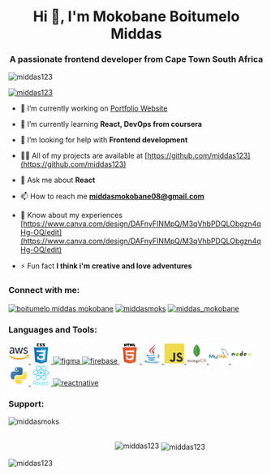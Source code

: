 <h1 align="center">Hi 👋, I'm Mokobane Boitumelo Middas</h1>
<h3 align="center">A passionate frontend developer from Cape Town South Africa</h3>

<p align="left"> <img src="https://komarev.com/ghpvc/?username=middas123&label=Profile%20views&color=0e75b6&style=flat" alt="middas123" /> </p>

<p align="left"> <a href="https://github.com/ryo-ma/github-profile-trophy"><img src="https://github-profile-trophy.vercel.app/?username=middas123" alt="middas123" /></a> </p>

- 🔭 I’m currently working on [Portfolio Website](https://vivid-now-332706.web.app/)

- 🌱 I’m currently learning **React, DevOps from coursera**

- 🤝 I’m looking for help with **Frontend development**

- 👨‍💻 All of my projects are available at [https://github.com/middas123](https://github.com/middas123)

- 💬 Ask me about **React**

- 📫 How to reach me **middasmokobane08@gmail.com**

- 📄 Know about my experiences [https://www.canva.com/design/DAFnyFINMpQ/M3qVhbPDQLObgzn4qHg-OQ/edit](https://www.canva.com/design/DAFnyFINMpQ/M3qVhbPDQLObgzn4qHg-OQ/edit)

- ⚡ Fun fact **I think i'm creative and love adventures**

<h3 align="left">Connect with me:</h3>
<p align="left">
<a href="[https://linkedin.com/in/boitumelo middas mokobane](https://www.linkedin.com/in/boitumelo-middas-mokobane-544280148/)" target="blank"><img align="center" src="https://raw.githubusercontent.com/rahuldkjain/github-profile-readme-generator/master/src/images/icons/Social/linked-in-alt.svg" alt="boitumelo middas mokobane" height="30" width="40" /></a>
<a href="https://instagram.com/middasmoks" target="blank"><img align="center" src="https://raw.githubusercontent.com/rahuldkjain/github-profile-readme-generator/master/src/images/icons/Social/instagram.svg" alt="middasmoks" height="30" width="40" /></a>
<a href="https://discord.gg/middas_mokobane" target="blank"><img align="center" src="https://raw.githubusercontent.com/rahuldkjain/github-profile-readme-generator/master/src/images/icons/Social/discord.svg" alt="middas_mokobane" height="30" width="40" /></a>
</p>

<h3 align="left">Languages and Tools:</h3>
<p align="left"> <a href="https://aws.amazon.com" target="_blank" rel="noreferrer"> <img src="https://raw.githubusercontent.com/devicons/devicon/master/icons/amazonwebservices/amazonwebservices-original-wordmark.svg" alt="aws" width="40" height="40"/> </a> <a href="https://www.w3schools.com/css/" target="_blank" rel="noreferrer"> <img src="https://raw.githubusercontent.com/devicons/devicon/master/icons/css3/css3-original-wordmark.svg" alt="css3" width="40" height="40"/> </a> <a href="https://www.figma.com/" target="_blank" rel="noreferrer"> <img src="https://www.vectorlogo.zone/logos/figma/figma-icon.svg" alt="figma" width="40" height="40"/> </a> <a href="https://firebase.google.com/" target="_blank" rel="noreferrer"> <img src="https://www.vectorlogo.zone/logos/firebase/firebase-icon.svg" alt="firebase" width="40" height="40"/> </a> <a href="https://www.w3.org/html/" target="_blank" rel="noreferrer"> <img src="https://raw.githubusercontent.com/devicons/devicon/master/icons/html5/html5-original-wordmark.svg" alt="html5" width="40" height="40"/> </a> <a href="https://www.java.com" target="_blank" rel="noreferrer"> <img src="https://raw.githubusercontent.com/devicons/devicon/master/icons/java/java-original.svg" alt="java" width="40" height="40"/> </a> <a href="https://developer.mozilla.org/en-US/docs/Web/JavaScript" target="_blank" rel="noreferrer"> <img src="https://raw.githubusercontent.com/devicons/devicon/master/icons/javascript/javascript-original.svg" alt="javascript" width="40" height="40"/> </a> <a href="https://www.mongodb.com/" target="_blank" rel="noreferrer"> <img src="https://raw.githubusercontent.com/devicons/devicon/master/icons/mongodb/mongodb-original-wordmark.svg" alt="mongodb" width="40" height="40"/> </a> <a href="https://www.mysql.com/" target="_blank" rel="noreferrer"> <img src="https://raw.githubusercontent.com/devicons/devicon/master/icons/mysql/mysql-original-wordmark.svg" alt="mysql" width="40" height="40"/> </a> <a href="https://nodejs.org" target="_blank" rel="noreferrer"> <img src="https://raw.githubusercontent.com/devicons/devicon/master/icons/nodejs/nodejs-original-wordmark.svg" alt="nodejs" width="40" height="40"/> </a> <a href="https://www.python.org" target="_blank" rel="noreferrer"> <img src="https://raw.githubusercontent.com/devicons/devicon/master/icons/python/python-original.svg" alt="python" width="40" height="40"/> </a> <a href="https://reactjs.org/" target="_blank" rel="noreferrer"> <img src="https://raw.githubusercontent.com/devicons/devicon/master/icons/react/react-original-wordmark.svg" alt="react" width="40" height="40"/> </a> <a href="https://reactnative.dev/" target="_blank" rel="noreferrer"> <img src="https://reactnative.dev/img/header_logo.svg" alt="reactnative" width="40" height="40"/> </a> </p>

<h3 align="left">Support:</h3>
<p><a href="https://ko-fi.com/middasmoks"> <img align="left" src="https://cdn.ko-fi.com/cdn/kofi3.png?v=3" height="50" width="210" alt="middasmoks" /></a></p><br><br>

<p><img align="left" src="https://github-readme-stats.vercel.app/api/top-langs?username=middas123&show_icons=true&locale=en&layout=compact" alt="middas123" /></p>

<p>&nbsp;<img align="center" src="https://github-readme-stats.vercel.app/api?username=middas123&show_icons=true&locale=en" alt="middas123" /></p>

<p><img align="center" src="https://github-readme-streak-stats.herokuapp.com/?user=middas123&" alt="middas123" /></p>
